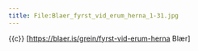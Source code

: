 ```yaml
---
title: File:Blaer_fyrst_vid_erum_herna_1-31.jpg
---
```


{{c}} [https://blaer.is/grein/fyrst-vid-erum-herna Blær]
